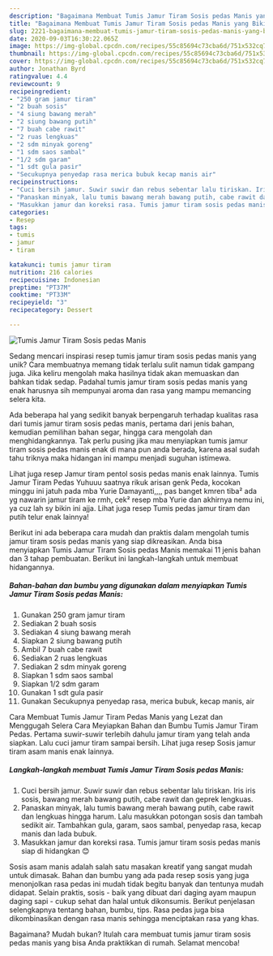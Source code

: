 ```yaml
---
description: "Bagaimana Membuat Tumis Jamur Tiram Sosis pedas Manis yang Bikin Ngiler"
title: "Bagaimana Membuat Tumis Jamur Tiram Sosis pedas Manis yang Bikin Ngiler"
slug: 2221-bagaimana-membuat-tumis-jamur-tiram-sosis-pedas-manis-yang-bikin-ngiler
date: 2020-09-03T16:30:22.065Z
image: https://img-global.cpcdn.com/recipes/55c85694c73cba6d/751x532cq70/tumis-jamur-tiram-sosis-pedas-manis-foto-resep-utama.jpg
thumbnail: https://img-global.cpcdn.com/recipes/55c85694c73cba6d/751x532cq70/tumis-jamur-tiram-sosis-pedas-manis-foto-resep-utama.jpg
cover: https://img-global.cpcdn.com/recipes/55c85694c73cba6d/751x532cq70/tumis-jamur-tiram-sosis-pedas-manis-foto-resep-utama.jpg
author: Jonathan Byrd
ratingvalue: 4.4
reviewcount: 9
recipeingredient:
- "250 gram jamur tiram"
- "2 buah sosis"
- "4 siung bawang merah"
- "2 siung bawang putih"
- "7 buah cabe rawit"
- "2 ruas lengkuas"
- "2 sdm minyak goreng"
- "1 sdm saos sambal"
- "1/2 sdm garam"
- "1 sdt gula pasir"
- "Secukupnya penyedap rasa merica bubuk kecap manis air"
recipeinstructions:
- "Cuci bersih jamur. Suwir suwir dan rebus sebentar lalu tiriskan. Iris iris sosis, bawang merah bawang putih, cabe rawit dan geprek lengkuas."
- "Panaskan minyak, lalu tumis bawang merah bawang putih, cabe rawit dan lengkuas hingga harum. Lalu masukkan potongan sosis dan tambah sedikit air. Tambahkan gula, garam, saos sambal, penyedap rasa, kecap manis dan lada bubuk."
- "Masukkan jamur dan koreksi rasa. Tumis jamur tiram sosis pedas manis siap di hidangkan 😊"
categories:
- Resep
tags:
- tumis
- jamur
- tiram

katakunci: tumis jamur tiram 
nutrition: 216 calories
recipecuisine: Indonesian
preptime: "PT37M"
cooktime: "PT33M"
recipeyield: "3"
recipecategory: Dessert

---
```



![Tumis Jamur Tiram Sosis pedas Manis](https://img-global.cpcdn.com/recipes/55c85694c73cba6d/751x532cq70/tumis-jamur-tiram-sosis-pedas-manis-foto-resep-utama.jpg)

Sedang mencari inspirasi resep tumis jamur tiram sosis pedas manis yang unik? Cara membuatnya memang tidak terlalu sulit namun tidak gampang juga. Jika keliru mengolah maka hasilnya tidak akan memuaskan dan bahkan tidak sedap. Padahal tumis jamur tiram sosis pedas manis yang enak harusnya sih mempunyai aroma dan rasa yang mampu memancing selera kita.

Ada beberapa hal yang sedikit banyak berpengaruh terhadap kualitas rasa dari tumis jamur tiram sosis pedas manis, pertama dari jenis bahan, kemudian pemilihan bahan segar, hingga cara mengolah dan menghidangkannya. Tak perlu pusing jika mau menyiapkan tumis jamur tiram sosis pedas manis enak di mana pun anda berada, karena asal sudah tahu triknya maka hidangan ini mampu menjadi suguhan istimewa.

Lihat juga resep Jamur tiram pentol sosis pedas manis enak lainnya. Tumis Jamur Tiram Pedas Yuhuuu saatnya rikuk arisan genk Peda, kocokan minggu ini jatuh pada mba Yurie Damayanti,,,, pas banget kmren tiba² ada yg nawarin jamur tiram ke rmh, cek² resep mba Yurie dan akhirnya nemu ini, ya cuz lah sy bikin ini ajja. Lihat juga resep Tumis pedas jamur tiram dan putih telur enak lainnya!


Berikut ini ada beberapa cara mudah dan praktis dalam mengolah tumis jamur tiram sosis pedas manis yang siap dikreasikan. Anda bisa menyiapkan Tumis Jamur Tiram Sosis pedas Manis memakai 11 jenis bahan dan 3 tahap pembuatan. Berikut ini langkah-langkah untuk membuat hidangannya.

<!--inarticleads1-->

##### Bahan-bahan dan bumbu yang digunakan dalam menyiapkan Tumis Jamur Tiram Sosis pedas Manis:

1. Gunakan 250 gram jamur tiram
1. Sediakan 2 buah sosis
1. Sediakan 4 siung bawang merah
1. Siapkan 2 siung bawang putih
1. Ambil 7 buah cabe rawit
1. Sediakan 2 ruas lengkuas
1. Sediakan 2 sdm minyak goreng
1. Siapkan 1 sdm saos sambal
1. Siapkan 1/2 sdm garam
1. Gunakan 1 sdt gula pasir
1. Gunakan Secukupnya penyedap rasa, merica bubuk, kecap manis, air


Cara Membuat Tumis Jamur Tiram Pedas Manis yang Lezat dan Menggugah Selera Cara Meyiapkan Bahan dan Bumbu Tumis Jamur Tiram Pedas. Pertama suwir-suwir terlebih dahulu jamur tiram yang telah anda siapkan. Lalu cuci jamur tiram sampai bersih. Lihat juga resep Sosis jamur tiram asam manis enak lainnya. 

<!--inarticleads2-->

##### Langkah-langkah membuat Tumis Jamur Tiram Sosis pedas Manis:

1. Cuci bersih jamur. Suwir suwir dan rebus sebentar lalu tiriskan. Iris iris sosis, bawang merah bawang putih, cabe rawit dan geprek lengkuas.
1. Panaskan minyak, lalu tumis bawang merah bawang putih, cabe rawit dan lengkuas hingga harum. Lalu masukkan potongan sosis dan tambah sedikit air. Tambahkan gula, garam, saos sambal, penyedap rasa, kecap manis dan lada bubuk.
1. Masukkan jamur dan koreksi rasa. Tumis jamur tiram sosis pedas manis siap di hidangkan 😊


Sosis asam manis adalah salah satu masakan kreatif yang sangat mudah untuk dimasak. Bahan dan bumbu yang ada pada resep sosis yang juga menonjolkan rasa pedas ini mudah tidak begitu banyak dan tentunya mudah didapat. Selain praktis, sosis - baik yang dibuat dari daging ayam maupun daging sapi - cukup sehat dan halal untuk dikonsumis. Berikut penjelasan selengkapnya tentang bahan, bumbu, tips. Rasa pedas juga bisa dikombinasikan dengan rasa manis sehingga menciptakan rasa yang khas. 

Bagaimana? Mudah bukan? Itulah cara membuat tumis jamur tiram sosis pedas manis yang bisa Anda praktikkan di rumah. Selamat mencoba!
